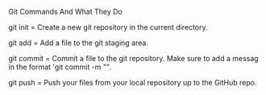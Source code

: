 Git Commands And What They Do 

git init = Create a new git repository in the current directory. 

git add = Add a file to the git staging area. 

git commit = Commit a file to the git repository.  Make sure to add a messag in the format 'git commit <filename> -m "<message>".

git push = Push your files from your local repository up to the GitHub repo. 

